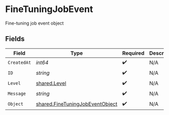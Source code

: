 # FineTuningJobEvent

Fine-tuning job event object


## Fields

| Field                                                                                     | Type                                                                                      | Required                                                                                  | Description                                                                               |
| ----------------------------------------------------------------------------------------- | ----------------------------------------------------------------------------------------- | ----------------------------------------------------------------------------------------- | ----------------------------------------------------------------------------------------- |
| `CreatedAt`                                                                               | *int64*                                                                                   | :heavy_check_mark:                                                                        | N/A                                                                                       |
| `ID`                                                                                      | *string*                                                                                  | :heavy_check_mark:                                                                        | N/A                                                                                       |
| `Level`                                                                                   | [shared.Level](../../../pkg/models/shared/level.md)                                       | :heavy_check_mark:                                                                        | N/A                                                                                       |
| `Message`                                                                                 | *string*                                                                                  | :heavy_check_mark:                                                                        | N/A                                                                                       |
| `Object`                                                                                  | [shared.FineTuningJobEventObject](../../../pkg/models/shared/finetuningjobeventobject.md) | :heavy_check_mark:                                                                        | N/A                                                                                       |